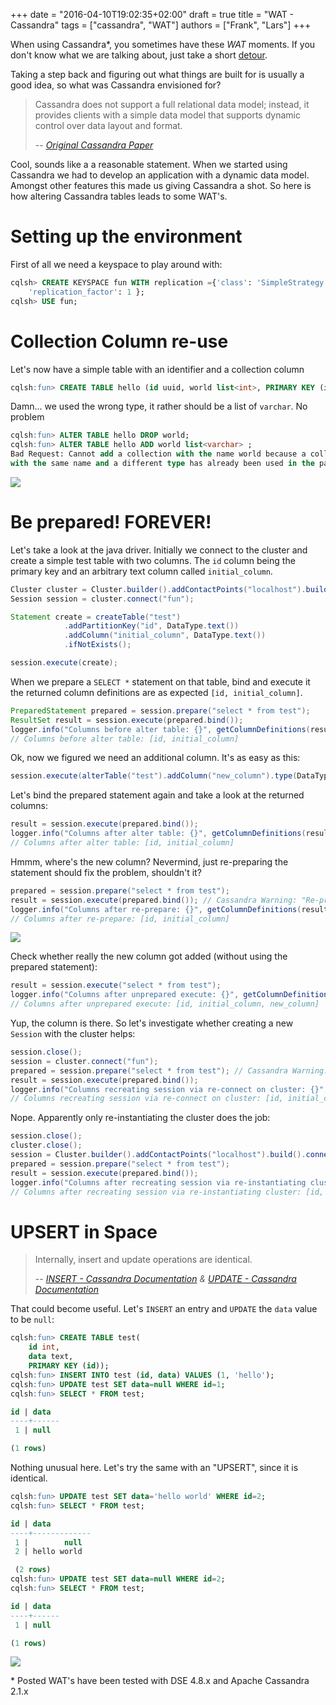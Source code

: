 +++
date = "2016-04-10T19:02:35+02:00"
draft = true
title = "WAT - Cassandra"
tags = ["cassandra", "WAT"]
authors = ["Frank", "Lars"]
+++

When using Cassandra\*, you sometimes have these _WAT_ moments. If you don't know what we are talking about, just take a short [detour](https://www.destroyallsoftware.com/talks/wat).

Taking a step back and figuring out what things are built for is usually a good idea, so what was Cassandra envisioned for?

> Cassandra does not support a full relational data model; instead, it provides clients with a simple data model that supports dynamic control over data layout and format.
>
> -- <cite>[Original Cassandra Paper](https://www.facebook.com/notes/facebook-engineering/cassandra-a-structured-storage-system-on-a-p2p-network/24413138919/)</cite>

Cool, sounds like a a reasonable statement. When we started using Cassandra we had to develop an application with a dynamic data model. Amongst other features this made us giving Cassandra a shot. So here is how altering Cassandra tables leads to some WAT's.

# Setting up the environment
First of all we need a keyspace to play around with:
```sql
cqlsh> CREATE KEYSPACE fun WITH replication ={'class': 'SimpleStrategy',
    'replication_factor': 1 };
cqlsh> USE fun;
```

# Collection Column re-use
Let's now have a simple table with an identifier and a collection column
```sql
cqlsh:fun> CREATE TABLE hello (id uuid, world list<int>, PRIMARY KEY (id));
```

Damn... we used the wrong type, it rather should be a list of `varchar`. No problem
```sql
cqlsh:fun> ALTER TABLE hello DROP world;
cqlsh:fun> ALTER TABLE hello ADD world list<varchar> ;
Bad Request: Cannot add a collection with the name world because a collection
with the same name and a different type has already been used in the past
```

![](/img/wat/wat1.jpg)

# Be prepared! FOREVER!
Let's take a look at the java driver. Initially we connect to the cluster and create a simple test table with two columns. The `id` column being the primary key and an arbitrary text column called `initial_column`.
```java
Cluster cluster = Cluster.builder().addContactPoints("localhost").build();
Session session = cluster.connect("fun");

Statement create = createTable("test")
            .addPartitionKey("id", DataType.text())
            .addColumn("initial_column", DataType.text())
            .ifNotExists();

session.execute(create);
```

When we prepare a `SELECT *` statement on that table, bind and execute it the returned column definitions are as expected `[id, initial_column]`.
```java
PreparedStatement prepared = session.prepare("select * from test");
ResultSet result = session.execute(prepared.bind());
logger.info("Columns before alter table: {}", getColumnDefinitions(result));
// Columns before alter table: [id, initial_column]

```
Ok, now we figured we need an additional column. It's as easy as this:
```java
session.execute(alterTable("test").addColumn("new_column").type(DataType.text()));
```

Let's bind the prepared statement again and take a look at the returned columns:
```java
result = session.execute(prepared.bind());
logger.info("Columns after alter table: {}", getColumnDefinitions(result));
// Columns after alter table: [id, initial_column]
```

Hmmm, where's the new column? Nevermind, just re-preparing the statement should fix the problem, shouldn't it?
```java
prepared = session.prepare("select * from test");
result = session.execute(prepared.bind()); // Cassandra Warning: "Re-preparing already prepared query select * from test. Please note that preparing the same query more than once is generally an anti-pattern and will likely affect performance. Consider preparing the statement only once."
logger.info("Columns after re-prepare: {}", getColumnDefinitions(result));
// Columns after re-prepare: [id, initial_column]
```

![](/img/wat/wat2.jpg)

Check whether really the new column got added (without using the prepared statement):
```java
result = session.execute("select * from test");
logger.info("Columns after unprepared execute: {}", getColumnDefinitions(result));
// Columns after unprepared execute: [id, initial_column, new_column]
```

Yup, the column is there. So let's investigate whether creating a new `Session` with the cluster helps:
```java
session.close();
session = cluster.connect("fun");
prepared = session.prepare("select * from test"); // Cassandra Warning: "Re-preparing already prepared query select * from test. Please note that preparing the same query more than once is generally an anti-pattern and will likely affect performance. Consider preparing the statement only once."
result = session.execute(prepared.bind());
logger.info("Columns recreating session via re-connect on cluster: {}", getColumnDefinitions(result));
// Columns recreating session via re-connect on cluster: [id, initial_column]
```

Nope. Apparently only re-instantiating the cluster does the job:
```java
session.close();
cluster.close();
session = Cluster.builder().addContactPoints("localhost").build().connect("fun");
prepared = session.prepare("select * from test");
result = session.execute(prepared.bind());
logger.info("Columns after recreating session via re-instantiating cluster: {}", getColumnDefinitions(result));
// Columns after recreating session via re-instantiating cluster: [id, initial_column, new_column]
```

# UPSERT in Space

> Internally, insert and update operations are identical.
>
> -- <cite>[INSERT - Cassandra Documentation](https://docs.datastax.com/en/cql/3.1/cql/cql_reference/insert_r.html) & [UPDATE - Cassandra Documentation](https://docs.datastax.com/en/cql/3.1/cql/cql_reference/update_r.html)</cite>

That could become useful. Let's `INSERT` an entry and `UPDATE` the `data` value to be `null`:

```sql
cqlsh:fun> CREATE TABLE test(
    id int,
    data text,
    PRIMARY KEY (id));
cqlsh:fun> INSERT INTO test (id, data) VALUES (1, 'hello');
cqlsh:fun> UPDATE test SET data=null WHERE id=1;
cqlsh:fun> SELECT * FROM test;

id | data
----+------
 1 | null

(1 rows)
```

Nothing unusual here. Let's try the same with an "UPSERT", since it is identical.

```sql
cqlsh:fun> UPDATE test SET data='hello world' WHERE id=2;
cqlsh:fun> SELECT * FROM test;

id | data
----+-------------
 1 |        null
 2 | hello world

 (2 rows)
cqlsh:fun> UPDATE test SET data=null WHERE id=2;
cqlsh:fun> SELECT * FROM test;

id | data
----+------
 1 | null

(1 rows)

```

![](/img/wat/wat3.jpg)


\* Posted WAT's have been tested with DSE 4.8.x and Apache Cassandra 2.1.x
